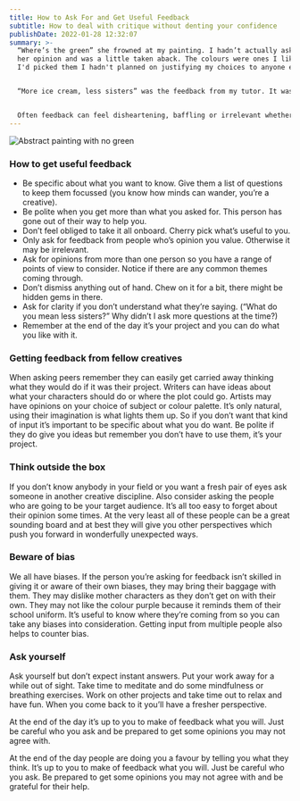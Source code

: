 ```yaml
---
title: How to Ask For and Get Useful Feedback
subtitle: How to deal with critique without denting your confidence
publishDate: 2022-01-28 12:32:07
summary: >-
  “Where’s the green” she frowned at my painting. I hadn’t actually asked for
  her opinion and was a little taken aback. The colours were ones I liked. When
  I'd picked them I hadn't planned on justifying my choices to anyone else.


  “More ice cream, less sisters” was the feedback from my tutor. It was a two hander play about sisters. I didn’t get it. Wouldn’t less sisters mean more stage time for melting confectionary? Sounded more like performance art than a play to me.


  Often feedback can feel disheartening, baffling or irrelevant whether you’ve asked for it or not. It’s not the fault of the person giving it to you, they’re telling you what they think. It’s on us to get from feedback what’s going to be useful for us and leave the rest. This is how I approach it now..
---
```



![Abstract painting with no green](/uploads/img_20220203_111256.jpg "Where's the green?")

### How to get useful feedback

* Be specific about what you want to know. Give them a list of questions to keep them focussed (you know how minds can wander, you’re a creative).
* Be polite when you get more than what you asked for. This person has gone out of their way to help you.
* Don’t feel obliged to take it all onboard. Cherry pick what’s useful to you.
* Only ask for feedback from people who’s opinion you value. Otherwise it may be irrelevant.
* Ask for opinions from more than one person so you have a range of points of view to consider. Notice if there are any common themes coming through.
* Don’t dismiss anything out of hand. Chew on it for a bit, there might be hidden gems in there. 
* Ask for clarity if you don’t understand what they’re saying. (“What do you mean less sisters?” Why didn’t I ask more questions at the time?)
* Remember at the end of the day it’s your project and you can do what you like with it.

### Getting feedback from fellow creatives

When asking peers remember they can easily get carried away thinking what they would do if it was their project. Writers can have ideas about what your characters should do or where the plot could go. Artists may have opinions on your choice of subject or colour palette.  It’s only natural, using their imagination is what lights them up. So if you don’t want that kind of input it’s important to be specific about what you do want. Be polite if they do give you ideas but remember you don’t have to use them, it’s your project.

### Think outside the box

If you don’t know anybody in your field or you want a fresh pair of eyes ask someone in another creative discipline. Also consider asking the people who are going to be your target audience. It’s all too easy to forget about their opinion some times. At the very least all of these people can be a great sounding board and at best they will give you other perspectives which push you forward in wonderfully unexpected ways.

### Beware of bias

We all have biases. If the person you’re asking for feedback isn’t skilled in giving it or aware of their own biases, they may bring their baggage with them. They may dislike mother characters as they don’t get on with their own. They may not like the colour purple because it reminds them of their school uniform. It’s useful to know where they’re coming from so you can take any biases into consideration. Getting input from multiple people also helps to counter bias.

### Ask yourself

Ask yourself but don’t expect instant answers. Put your work away for a while out of sight. Take time to meditate and do some mindfulness or breathing exercises. Work on other projects and take time out to relax and have fun. When you come back to it you’ll have a fresher perspective.

At the end of the day it’s up to you to make of feedback what you will. Just be careful who you ask and be prepared to get some opinions you may not agree with. 

At the end of the day people are doing you a favour by telling you what they think. It’s up to you to make of feedback what you will. Just be careful who you ask. Be prepared to get some opinions you may not agree with and be grateful for their help.